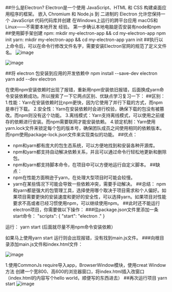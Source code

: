##什么是Electron?
Electron是一个使用 JavaScript、HTML 和 CSS 构建桌面应用程序的框架。 嵌入 Chromium 和 Node.js 到 二进制的 Electron 允许您保持一个 JavaScript 代码代码库并创建 在Windows上运行的跨平台应用 macOS和Linux——不需要本地开发 经验。
第一步确认本地电脑是否安装有node和npm
##使用脚手架创建
npm:
mkdir my-electron-app && cd my-electron-app
npm init
yarn:
mkdir my-electron-app && cd my-electron-app
yarn init
##执行以上命令后，可以在命令行修改文件名字，需要安装Electron官网的规范了定义文件名。
![image](https://github.com/wuxin666789/Electron-Learning-Meadmes/assets/86199312/a9eeacff-36ae-4dbc-9a40-669cfbd620ce)

![image](https://github.com/wuxin666789/Electron-Learning-Meadmes/assets/86199312/445c4446-f9d8-498e-a95c-69944ffde4f3)

##将 electron 包安装到应用的开发依赖中
npm install --save-dev electron
yarn add --dev electron

在使用npm安装依赖时出现了报错，重新用npm安装依旧报错，后面换成yarn命令安装依赖成功。所以搜索了一下它两点区别、优缺点学习复习一下：
##区别：
1.性能：Yarn在安装依赖时比npm更快，因为它使用了并行下载的方式，而npm是串行下载。
2.安全性：Yarn在安装依赖时会进行校验，确保下载的包没有被篡改。而npm则没有这个功能。
3.离线模式：Yarn支持离线模式，可以使用之前缓存的依赖进行安装。而npm需要联网才能安装依赖。
4.锁定机制：Yarn使用yarn.lock文件来锁定每个包的版本号，确保团队成员之间使用相同的依赖版本。而npm使用package-lock.json文件来实现类似的功能。
##优点：
- npm和yarn都有庞大的包生态系统，可以方便地找到和安装各种开源库。
- npm和yarn都支持自动解决依赖关系，并且可以通过命令行轻松地更新和删除包。
- npm和yarn都支持脚本命令，在项目中可以方便地运行自定义脚本。
##缺点：
- npm在性能方面稍逊于yarn，在处理大型项目时可能会较慢。
- yarn在某些情况下可能会导致一些依赖冲突，需要手动解决。
##总结：
npm和yarn都是强大的包管理工具，选择使用哪个取决于项目需求和个人偏好。如果项目需要更快的安装速度和更好的安全性，可以选择yarn。如果项目对性能要求不高或者已经习惯使用npm，可以继续使用npm。
##此时还不能运行electron项目，你需要做以下操作：
###往package.json文件里添加一条start命令：
 "scripts": {
    "start": "electron ."
  }

运行：
yarn start  (后面就尽量不用npm命令安装依赖）

如果马上使用yarn start 运行则会出现报错，没有找到main.js文件。
###向根目录添加main.js文件和index.html文件：

![image](https://github.com/wuxin666789/Electron-Learning-Meadmes/assets/86199312/9ed9c483-8836-42d0-8634-2f1123c614b8)

1.使用CommonJs require导入app，BrowserWindow模块，使用creat
Window方法 创建一个宽800、高600的浏览器窗口，将index.html插入改窗口（index.html的内容写个hello world，顺便写的东西进去）
##再次运行项目
yarn start 
![image](https://github.com/wuxin666789/Electron-Learning-Meadmes/assets/86199312/927136ee-fc4c-44d9-bba9-899daea67e69)


